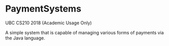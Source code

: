 # PaymentSystems

UBC CS210 2018 (Academic Usage Only)

A simple system that is capable of managing various forms of payments via the Java language.
